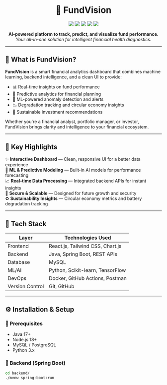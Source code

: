 <h1 align="center">🚀 FundVision</h1>
<p align="center">
  <img src="https://img.shields.io/badge/status-active-brightgreen?style=flat-square" />
  <img src="https://img.shields.io/badge/backend-SpringBoot-blue?style=flat-square" />
  <img src="https://img.shields.io/badge/frontend-React-informational?style=flat-square" />
  <img src="https://img.shields.io/badge/ML-Enabled-orange?style=flat-square" />
  <img src="https://img.shields.io/github/license/your-username/FundVision?style=flat-square" />
</p>

<p align="center">
  <b>AI-powered platform to track, predict, and visualize fund performance.</b><br>
  <i>Your all-in-one solution for intelligent financial health diagnostics.</i>
</p>

---

## 🧠 What is FundVision?

**FundVision** is a smart financial analytics dashboard that combines machine learning, backend intelligence, and a clean UI to provide:

- 📊 Real-time insights on fund performance  
- 🧮 Predictive analytics for financial planning  
- 🧠 ML-powered anomaly detection and alerts  
- 📉 Degradation tracking and circular economy insights  
- 🌱 Sustainable investment recommendations

Whether you're a financial analyst, portfolio manager, or investor, FundVision brings clarity and intelligence to your financial ecosystem.

---

## 🎯 Key Highlights

✨ **Interactive Dashboard** — Clean, responsive UI for a better data experience  
🧠 **ML & Predictive Modeling** — Built-in AI models for performance forecasting  
📈 **Real-time Data Processing** — Integrated backend APIs for instant insights  
🔐 **Secure & Scalable** — Designed for future growth and security  
♻️ **Sustainability Insights** — Circular economy metrics and battery degradation tracking  

---

## 🧰 Tech Stack

| Layer         | Technologies Used                        |
|---------------|------------------------------------------|
| Frontend      | React.js, Tailwind CSS, Chart.js         |
| Backend       | Java, Spring Boot, REST APIs             |
| Database      | MySQL                                    |
| ML/AI         | Python, Scikit-learn, TensorFlow         |
| DevOps        | Docker, GitHub Actions, Postman          |
| Version Control | Git, GitHub                             |

---



## ⚙️ Installation & Setup

### 🧩 Prerequisites
- Java 17+
- Node.js 18+
- MySQL / PostgreSQL
- Python 3.x

### 🧪 Backend (Spring Boot)

```bash
cd backend/
./mvnw spring-boot:run
